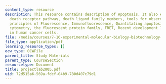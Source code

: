 ```yaml
---
content_type: resource
description: This resource contains description of Apoptosis. It also explains the
  death receptor pathway, death ligand family members, tools for observing apoptosis,
  principles of Fluorescence, Immunofluorescence, Quantitating apoptosis using flow
  cytometry, the fluorescent protein family, FRET, Recent development ?XIAP is important
  in human cancer cells.
file: /media/courses/7-16-experimental-molecular-biology-biotechnology-ii-spring-2005/72d515a6569afdcf04b9780d407c79d1_projectlab2005.pdf
file_type: application/pdf
learning_resource_types: []
ocw_type: OCWFile
parent_title: Study Materials
parent_type: CourseSection
resourcetype: Document
title: projectlab2005.pdf
uid: 72d515a6-569a-fdcf-04b9-780d407c79d1
---
```

